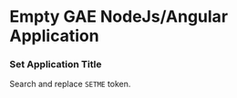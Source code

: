 Empty GAE NodeJs/Angular Application
=========================================

### Set Application Title
Search and replace `SETME` token.
